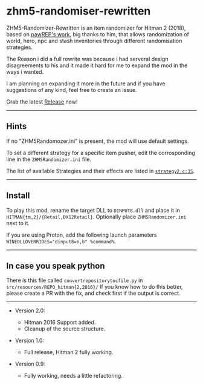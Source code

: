 # zhm5-randomiser-rewritten
ZHM5-Randomizer-Rewritten is an item randomizer for Hitman 2 (2018), based on [pawREP's work](https://github.com/pawREP/ZHM5Randomizer), big thanks to him, that allows randomization of world, hero, npc and stash inventories through different randomisation strategies.

The Reason i did a full rewrite was because i had serveral design disagreements to his and it made it hard for me to expand the mod in the ways i wanted.

I am planning on expanding it more in the future and if you have suggestions of any kind, feel free to create an issue.

Grab the latest [Release](https://github.com/BieHDC/zhm5-randomiser-rewritten/releases) now!

---
## Hints
If no "ZHM5Randomozer.ini" is present, the mod will use default settings.

To set a different strategy for a specific item pusher, edit the corrosponding line in the `ZHM5Randomizer.ini` file.

The list of available Strategies and their effects are listed in [`strategy2.c:35`](/src/strategy2.c#L35).

---
## Install
To play this mod, rename the target DLL to `DINPUT8.dll` and place it in `HITMAN{tm,2}/{Retail,DX12Retail}`. Optionally place `ZHM5Randomizer.ini` next to it.

If you are using Proton, add the following launch parameters `WINEDLLOVERRIDES="dinput8=n,b" %command%`.

---
## In case you speak python
There is this file called `convertrepositorytocfile.py` in `src/resources/REPO_hitman{2,2016}/`
If you know how to do this better, please create a PR with the fix, and check first if the output is correct.

---
* Version 2.0:
  * Hitman 2016 Support added.
  * Cleanup of the source structure.

* Version 1.0:
  * Full release, Hitman 2 fully working.
	
* Version 0.9:
  * Fully working, needs a little refactoring.